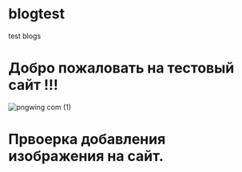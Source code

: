 # blogtest
test blogs
# Добро пожаловать на тестовый сайт !!!
![pngwing com (1)](https://user-images.githubusercontent.com/117146703/199192814-089b04ec-4a11-42bb-bc0d-31d507a82c94.png)
# Првоерка добавления изображения на сайт.
